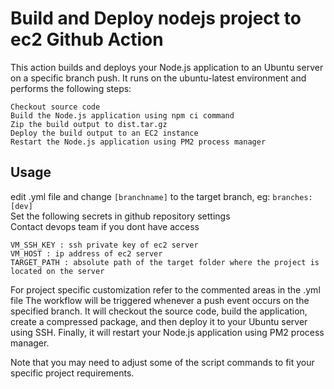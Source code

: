 # Build and Deploy nodejs project to ec2  Github Action

This action builds and deploys your Node.js application to an Ubuntu server on a specific branch push. It runs on the ubuntu-latest environment and performs the following steps:

    Checkout source code
    Build the Node.js application using npm ci command
    Zip the build output to dist.tar.gz
    Deploy the build output to an EC2 instance
    Restart the Node.js application using PM2 process manager

## Usage
edit .yml file and change `[branchname]` to the target branch, eg: `branches: [dev]`  
Set the following secrets in github repository settings  
Contact devops team if you dont have access
```
VM_SSH_KEY : ssh private key of ec2 server
VM_HOST : ip address of ec2 server
TARGET_PATH : absolute path of the target folder where the project is located on the server
```
For project specific customization refer to the commented areas in the .yml file
The workflow will be triggered whenever a push event occurs on the specified branch. It will checkout the source code, build the application, create a compressed package, and then deploy it to your Ubuntu server using SSH. Finally, it will restart your Node.js application using PM2 process manager.

Note that you may need to adjust some of the script commands to fit your specific project requirements.
